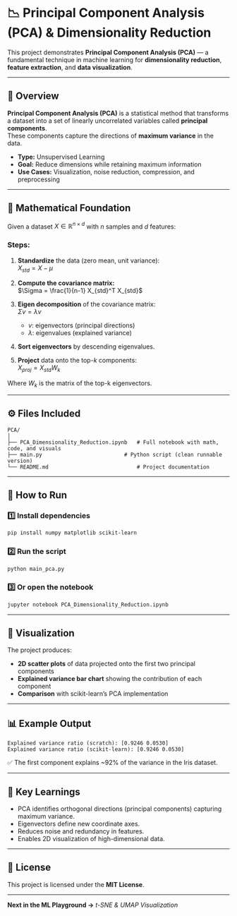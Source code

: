 
# 📉 Principal Component Analysis (PCA) & Dimensionality Reduction

This project demonstrates **Principal Component Analysis (PCA)** — a fundamental technique in machine learning for **dimensionality reduction**, **feature extraction**, and **data visualization**.

---

## 📘 Overview

**Principal Component Analysis (PCA)** is a statistical method that transforms a dataset into a set of linearly uncorrelated variables called **principal components**.  
These components capture the directions of **maximum variance** in the data.

- **Type:** Unsupervised Learning  
- **Goal:** Reduce dimensions while retaining maximum information  
- **Use Cases:** Visualization, noise reduction, compression, and preprocessing

---

## 🧮 Mathematical Foundation

Given a dataset $X \in \mathbb{R}^{n \times d}$ with $n$ samples and $d$ features:

### Steps:

1. **Standardize** the data (zero mean, unit variance):  
   $X_{std} = X - \mu$

2. **Compute the covariance matrix:**  
   $\Sigma = \frac{1}{n-1} X_{std}^T X_{std}$

3. **Eigen decomposition** of the covariance matrix:  
   $\Sigma v = \lambda v$  
   - $v$: eigenvectors (principal directions)  
   - $\lambda$: eigenvalues (explained variance)

4. **Sort eigenvectors** by descending eigenvalues.

5. **Project** data onto the top-$k$ components:  
   $X_{proj} = X_{std} W_k$

Where $W_k$ is the matrix of the top-k eigenvectors.

---

## ⚙️ Files Included

```
PCA/
│
├── PCA_Dimensionality_Reduction.ipynb   # Full notebook with math, code, and visuals
├── main.py                          # Python script (clean runnable version)
└── README.md                            # Project documentation
```

---

## 🚀 How to Run

### 1️⃣ Install dependencies
```bash
pip install numpy matplotlib scikit-learn
```

### 2️⃣ Run the script
```bash
python main_pca.py
```

### 3️⃣ Or open the notebook
```bash
jupyter notebook PCA_Dimensionality_Reduction.ipynb
```

---

## 🎨 Visualization

The project produces:

- **2D scatter plots** of data projected onto the first two principal components  
- **Explained variance bar chart** showing the contribution of each component  
- **Comparison** with scikit-learn’s PCA implementation  

---

## 📊 Example Output

```
Explained variance ratio (scratch): [0.9246 0.0530]
Explained variance ratio (scikit-learn): [0.9246 0.0530]
```

✅ The first component explains ~92% of the variance in the Iris dataset.

---

## 🧩 Key Learnings

- PCA identifies orthogonal directions (principal components) capturing maximum variance.  
- Eigenvectors define new coordinate axes.  
- Reduces noise and redundancy in features.  
- Enables 2D visualization of high-dimensional data.  

---

## 📜 License

This project is licensed under the **MIT License**.

---

**Next in the ML Playground →** *t-SNE & UMAP Visualization*
